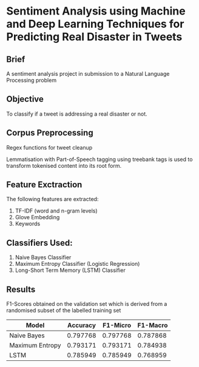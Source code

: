 # Sentiment Analysis using Machine and Deep Learning Techniques for Predicting Real Disaster in Tweets


## Brief 
A sentiment analysis project in submission to a Natural Language Processing problem

## Objective 
To classify if a tweet is addressing a real disaster or not.

## Corpus Preprocessing
Regex functions for tweet cleanup

Lemmatisation with Part-of-Speech tagging using treebank tags is used to transform tokenised content into its root form. 

## Feature Exctraction
The following features are extracted: 
1. TF-IDF (word and n-gram levels) 
2. Glove Embedding
3. Keywords

## Classifiers Used:
1. Naive Bayes Classifier
2. Maximum Entropy Classifier (Logistic Regression)
3. Long-Short Term Memory (LSTM) Classifier

## Results
F1-Scores obtained on the validation set which is derived from a randomised subset of the labelled training set

| Model  | Accuracy | F1-Micro | F1-Macro |
| ------------- | ------------- | ------------- | ------------- |
| Naive Bayes	  | 0.797768	| 0.797768 |	0.787868 |
| Maximum Entropy	| 0.793171	| 0.793171 |	0.784938 |
| LSTM	|0.785949 |	0.785949 |	0.768959|

